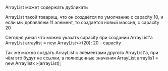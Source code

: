 ArrayList может содержать дубликаты

ArrayList такой товарищ, что он создаётся по умолчанию с capacity 10, и если мы добавляем 11 элемент, то создаётся новый массив, с capacity 20

Сегодня узнал что можно указать capacity при создании ArrayList'a ArrayList<String> arraylist = new ArrayList<>(20);
20 - capacity

Так же можно создать ArrayList с элементами другого ArrayList'a, при чём это будут не ссылки, а полноценные значения
ArrayList<String> arraylis1 = new Arraylist<>(arrayList);